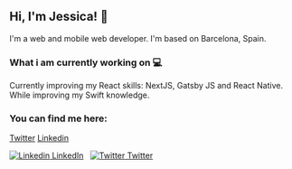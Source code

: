 ## Hi, I'm Jessica! 👋

I'm a web and mobile web developer. I'm based on Barcelona, Spain.

### What i am currently working on :computer:
Currently improving my React skills: NextJS, Gatsby JS and React Native. While improving my Swift knowledge.

### You can find me here:
[Twitter](https://twitter.com/_idlebeat)
[Linkedin](https://www.linkedin.com/in/jessica-fernandez-53312999)

[![Linkedin](https://i.stack.imgur.com/gVE0j.png) LinkedIn](https://www.linkedin.com/jessica-fernandez-53312999)
&nbsp;
[![Twitter](https://i.stack.imgur.com/zlR4C.jpg) Twitter](https://twitter.com/_idlebeat)


<!--
**JessicaFM/JessicaFM** is a ✨ _special_ ✨ repository because its `README.md` (this file) appears on your GitHub profile.

Here are some ideas to get you started:

- 🔭 I’m currently working on ...
- 🌱 I’m currently learning ...
- 👯 I’m looking to collaborate on ...
- 🤔 I’m looking for help with ...
- 💬 Ask me about ...
- 📫 How to reach me: ...
- 😄 Pronouns: ...
- ⚡ Fun fact: ...
-->
